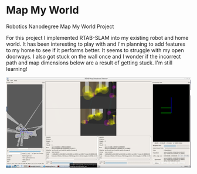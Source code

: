 # Map My World
Robotics Nanodegree Map My World Project

For this project I implemented RTAB-SLAM into my existing robot and home world. It has been interesting to play with and I'm planning to add features to my home to see if it performs better. It seems to struggle with my open doorways. I also got stuck on the wall once and I wonder if the incorrect path and map dimensions below are a result of getting stuck. I'm still learning!

<img src="rtab_map_features_example.png">

